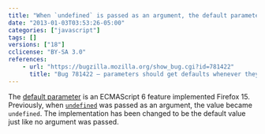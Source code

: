 ```yaml
---
title: "When `undefined` is passed as an argument, the default parameter will be used if any"
date: "2013-01-03T03:53:26-05:00"
categories: ["javascript"]
tags: []
versions: ["18"]
cclicense: "BY-SA 3.0"
references:
    - url: "https://bugzilla.mozilla.org/show_bug.cgi?id=781422"
      title: "Bug 781422 – parameters should get defaults whenever they are undefined"
---
```

The [default parameter](https://developer.mozilla.org/en-US/docs/Web/JavaScript/Reference/default_parameters) is an ECMAScript 6 feature implemented Firefox 15. Previously, when [`undefined`](https://developer.mozilla.org/en-US/docs/Web/JavaScript/Reference/Global_Objects/undefined) was passed as an argument, the value became `undefined`. The implementation has been changed to be the default value just like no argument was passed.
